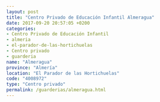 ```yaml
---
layout: post
title: "Centro Privado de Educación Infantil Almeragua"
date: 2017-09-20 20:57:05 +0200
categories:
- Centro Privado de Educación Infantil
- almeria
- el-parador-de-las-hortichuelas
- Centro privado
- guarderia
name: "Almeragua"
province: "Almería"
location: "El Parador de las Hortichuelas"
code: "4008972"
type: "Centro privado"
permalink: /guarderias/almeragua.html
---
```

